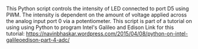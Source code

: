 This Python script controls the intensity of LED connected to port D5 
using PWM. The intensity is dependent on the amount of voltage applied
across the analog input port 0 via a potentiometer.
This script is part of a tutorial on using using Python to program
Intel's Galileo and Edison
Link for this tutorial:
https://navinbhaskar.wordpress.com/2015/04/08/python-on-intel-galileoedison-part-4-adc/
